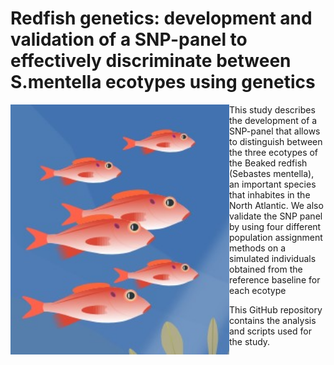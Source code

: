 # Redfish genetics: development and validation of a SNP-panel to effectively discriminate between S.mentella ecotypes using genetics
<img src="redfish_illustration.jpg" align="left" width="350" />
This study describes the development of a SNP-panel that allows to distinguish between the three ecotypes of the Beaked redfish (Sebastes mentella), an important species that inhabites in the North Atlantic. We also validate the SNP panel by using four different population assignment methods on a simulated individuals obtained from the reference baseline for each ecotype

This GitHub repository contains the analysis and scripts used for the study.
